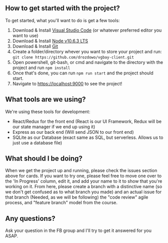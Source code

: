 ## How to get started with the project?
To get started, what you'll want to do is get a few tools:
1. Download & Install [Visual Studio Code](https://code.visualstudio.com/download) (or whatever preferred editor you want to use)
2. Download & Install [Node v10.6.3 LTS](https://nodejs.org/en/download/)
3. Download & Install [Git](https://git-scm.com/)
4. Create a folder/directory whever you want to store your project and run: ```git clone https://github.com/drozdowo/vgbay-client.git```
5. Open powershell, git-bash, or cmd and navigate to the directory with the project and run ```npm install```
6. Once that's done, you can run ```npm run start``` and the project should start.
7. Navigate to [https://localhost:9000](https://localhost:9000) to see the project!

## What tools are we using?
We're using these tools for development:
- React/Redux for the front end (React is our UI Framework, Redux will be our state manager if we end up using it)
- Express as our back end (Will send JSON to our front end)
- SQLite as our Database (exact same as SQL, but serverless. Allows us to just use a database file)

## What should I be doing?
When we get the project up and running, please check the issues section above for cards. If you want to try one, please feel free to move one
over to the 'In Progress' column, edit it, and add your name to it to show that you're working on it. From here, please create a branch with
a distinctive name (so we don't get confused as to what branch you made) and an actual issue for that branch (Needed, as we will be following) the "code review" agile process, and "feature branch" model from the course.

## Any questions?
Ask your question in the FB group and I'll try to get it answered for you ASAP.